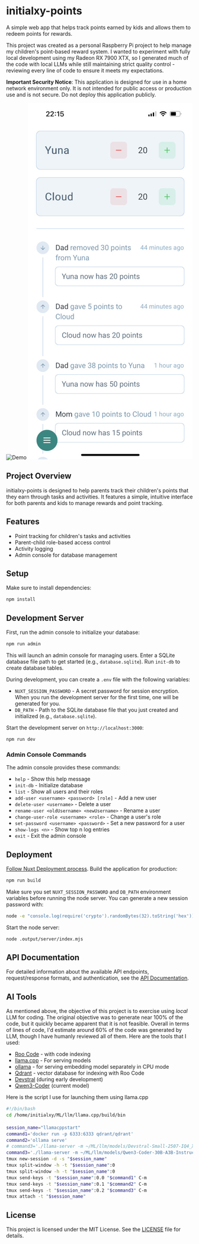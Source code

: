 # initialxy-points

A simple web app that helps track points earned by kids and allows them to redeem points for rewards.

This project was created as a personal Raspberry Pi project to help manage my children's point-based reward system. I wanted to experiment with fully local development using my Radeon RX 7900 XTX, so I generated much of the code with local LLMs while still maintaining strict quality control - reviewing every line of code to ensure it meets my expectations.

**Important Security Notice**: This application is designed for use in a home network environment only. It is not intended for public access or production use and is not secure. Do not deploy this application publicly.

![Demo](demo.gif)
![Demo Light](demo_light.jpg)

## Project Overview

initialxy-points is designed to help parents track their children's points that they earn through tasks and activities. It features a simple, intuitive interface for both parents and kids to manage rewards and point tracking.

## Features

- Point tracking for children's tasks and activities
- Parent-child role-based access control
- Activity logging
- Admin console for database management

## Setup

Make sure to install dependencies:

```bash
npm install
```

## Development Server

First, run the admin console to initialize your database:

```bash
npm run admin
```

This will launch an admin console for managing users. Enter a SQLite database file path to get started (e.g., `database.sqlite`). Run `init-db` to create database tables.

During development, you can create a `.env` file with the following variables:

* `NUXT_SESSION_PASSWORD` - A secret password for session encryption. When you run the development server for the first time, one will be generated for you.
* `DB_PATH` - Path to the SQLite database file that you just created and initialized (e.g., `database.sqlite`).

Start the development server on `http://localhost:3000`:

```bash
npm run dev
```

### Admin Console Commands

The admin console provides these commands:

- `help` - Show this help message
- `init-db` - Initialize database
- `list` - Show all users and their roles
- `add-user <username> <password> [role]` - Add a new user
- `delete-user <username>` - Delete a user
- `rename-user <oldUsername> <newUsername>` - Rename a user
- `change-user-role <username> <role>` - Change a user's role
- `set-password <username> <password>` - Set a new password for a user
- `show-logs <n>` - Show top n log entries
- `exit` - Exit the admin console

## Deployment

[Follow Nuxt Deployment process](https://nuxt.com/docs/4.x/getting-started/deployment). Build the application for production:

```bash
npm run build
```

Make sure you set `NUXT_SESSION_PASSWORD` and `DB_PATH` environment variables before running the node server. You can generate a new session password with:

```bash
node -e "console.log(require('crypto').randomBytes(32).toString('hex'))"
```

Start the node server:

```bash
node .output/server/index.mjs
```

## API Documentation

For detailed information about the available API endpoints, request/response formats, and authentication, see the [API Documentation](docs/api.md).

## AI Tools
As mentioned above, the objective of this project is to exercise using *local* LLM for coding. The original objective was to generate near 100% of the code, but it quickly became apparent that it is not feasible. Overall in terms of lines of code, I'd estimate around 60% of the code was generated by LLM, though I have humanly reviewed all of them. Here are the tools that I used:
* [Roo Code](https://github.com/RooCodeInc/Roo-Code) - with code indexing
* [llama.cpp](https://github.com/ggml-org/llama.cpp) - For serving models
* [ollama](https://ollama.com/) - for serving embedding model separately in CPU mode
* [Qdrant](https://qdrant.tech/) - vector database for indexing with Roo Code
* [Devstral](https://mistral.ai/news/devstral) (during early development)
* [Qwen3-Coder](https://github.com/QwenLM/Qwen3-Coder) (current model)

Here is the script I use for launching them using llama.cpp

```bash
#!/bin/bash
cd /home/initialxy/ML/llm/llama.cpp/build/bin

session_name="llamacppstart"
command1='docker run -p 6333:6333 qdrant/qdrant'
command2='ollama serve'
# command3='./llama-server -m ~/ML/llm/models/Devstral-Small-2507-IQ4_XS.gguf -ngl 999 -c 131072 -fa -ctk q8_0 -ctv q8_0 --prio 2 --temp 0.15 --repeat-penalty 1.0 --min-p 0.01 --top-k 64 --top-p 0.95 --alias devstral'
command3='./llama-server -m ~/ML/llm/models/Qwen3-Coder-30B-A3B-Instruct-Q4_K_M.gguf --threads -1 -ngl 999 -c 262144 -fa -ctk q8_0 -ctv q8_0 --temp 0.7 --min-p 0.0 --top-p 0.80 --top-k 20 --repeat-penalty 1.05 -ot ".ffn_(up|down)_exps.=CPU" --alias qwen3-coder'
tmux new-session -d -s "$session_name"
tmux split-window -h -t "$session_name":0
tmux split-window -h -t "$session_name":0
tmux send-keys -t "$session_name":0.0 "$command1" C-m
tmux send-keys -t "$session_name":0.1 "$command2" C-m
tmux send-keys -t "$session_name":0.2 "$command3" C-m
tmux attach -t "$session_name"
```

## License

This project is licensed under the MIT License. See the [LICENSE](LICENSE) file for details.